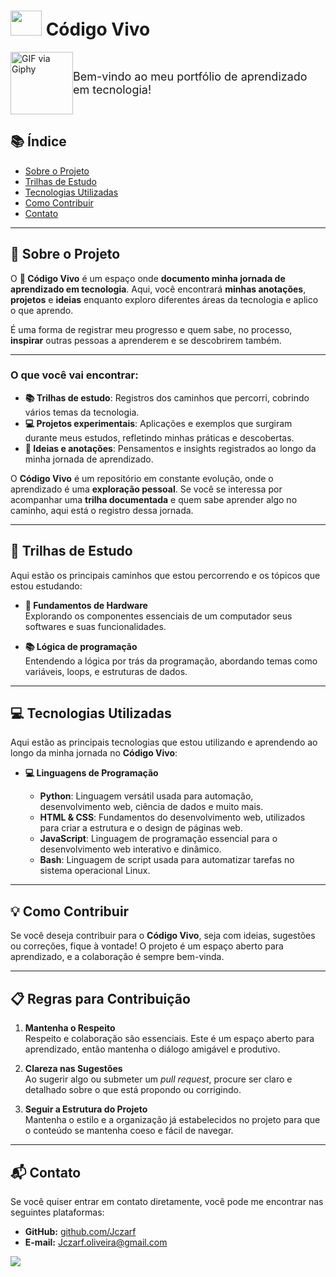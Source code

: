 # <img src= "https://i.giphy.com/media/v1.Y2lkPTc5MGI3NjExeW84am9ubGJ6MW1uaTd2aWdibzRtbTVkaGwxaHhqczJtbHBzam9zMiZlcD12MV9pbnRlcm5hbF9naWZfYnlfaWQmY3Q9cw/YD88p0xHQPHvYd39nE/giphy.gif" width="50" height="40"> Código Vivo 

<div style="display: flex; align-items: center;">
<img src="https://i.giphy.com/media/v1.Y2lkPTc5MGI3NjExeDB1dDQ5MnVlOGt1dzlmajl2a3ptZTdqNjZoa3RuZWp6dGNkMnB0NCZlcD12MV9pbnRlcm5hbF9naWZfYnlfaWQmY3Q9cw/Px55E64YXSmlE39ccL/giphy.gif" width="100" alt="GIF via Giphy">
<p style="font-size: 18;"em> Bem-vindo ao meu portfólio de aprendizado em tecnologia!</em></p>
</div>

## 📚 Índice

- [Sobre o Projeto](#-sobre-o-projeto)
- [Trilhas de Estudo](#-trilhas-de-estudo)
- [Tecnologias Utilizadas](#-tecnologias-utilizadas)
- [Como Contribuir](#-como-contribuir)
- [Contato](#-contato)

---

## 📘 Sobre o Projeto

O **🌱 Código Vivo** é um espaço onde **documento minha jornada de aprendizado em tecnologia**. Aqui, você encontrará **minhas anotações**, **projetos** e **ideias** enquanto exploro diferentes áreas da tecnologia e aplico o que aprendo.  

É uma forma de registrar meu progresso e quem sabe, no processo, **inspirar** outras pessoas a aprenderem e se descobrirem também.

---

### O que você vai encontrar:

- **📚 Trilhas de estudo**: Registros dos caminhos que percorri, cobrindo vários temas da tecnologia.  
- **💻 Projetos experimentais**: Aplicações e exemplos que surgiram durante meus estudos, refletindo minhas práticas e descobertas.  
- **🧠 Ideias e anotações**: Pensamentos e insights registrados ao longo da minha jornada de aprendizado.

O **Código Vivo** é um repositório em constante evolução, onde o aprendizado é uma **exploração pessoal**. Se você se interessa por acompanhar uma **trilha documentada** e quem sabe aprender algo no caminho, aqui está o registro dessa jornada.

---

## 🚀 Trilhas de Estudo

Aqui estão os principais caminhos que estou percorrendo e os tópicos que estou estudando:

- **🔧 Fundamentos de Hardware**  
  Explorando os componentes essenciais de um computador seus softwares e suas funcionalidades.
  
- **📚 Lógica de programação**  
  Entendendo a lógica por trás da programação, abordando temas como variáveis, loops, e estruturas de dados.

---

## 💻 Tecnologias Utilizadas

Aqui estão as principais tecnologias que estou utilizando e aprendendo ao longo da minha jornada no **Código Vivo**:

- **💻 Linguagens de Programação**  

  - **Python**: Linguagem versátil usada para automação, desenvolvimento web, ciência de dados e muito mais.
  - **HTML & CSS**: Fundamentos do desenvolvimento web, utilizados para criar a estrutura e o design de páginas web.
  - **JavaScript**: Linguagem de programação essencial para o desenvolvimento web interativo e dinâmico.
  - **Bash**: Linguagem de script usada para automatizar tarefas no sistema operacional Linux.

---

## 💡 Como Contribuir

Se você deseja contribuir para o **Código Vivo**, seja com ideias, sugestões ou correções, fique à vontade! O projeto é um espaço aberto para aprendizado, e a colaboração é sempre bem-vinda.

---

## 📋 Regras para Contribuição

1. **Mantenha o Respeito**  
   Respeito e colaboração são essenciais. Este é um espaço aberto para aprendizado, então mantenha o diálogo amigável e produtivo.

2. **Clareza nas Sugestões**  
   Ao sugerir algo ou submeter um *pull request*, procure ser claro e detalhado sobre o que está propondo ou corrigindo.

3. **Seguir a Estrutura do Projeto**  
   Mantenha o estilo e a organização já estabelecidos no projeto para que o conteúdo se mantenha coeso e fácil de navegar.

---

## 📬 Contato

Se você quiser entrar em contato diretamente, você pode me encontrar nas seguintes plataformas:

- **GitHub:** [github.com/Jczarf](https://github.com/Jczarf)
- **E-mail:** Jczarf.oliveira@gmail.com

<img src="https://i.giphy.com/media/v1.Y2lkPTc5MGI3NjExazFneG54ZnA3c3ZxNHFkMHlrYzdjbHhwZ2hjNndncmRlYTJkYmc2ZSZlcD12MV9pbnRlcm5hbF9naWZfYnlfaWQmY3Q9Zw/kc0btUgdrXCKeQHTpP/giphy.gif">
